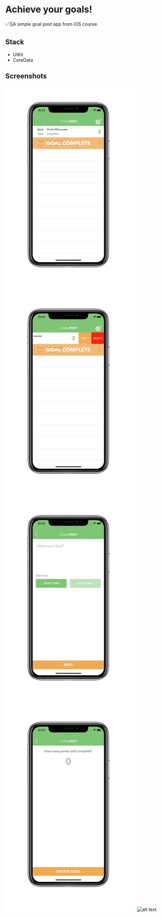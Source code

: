 # Achieve your goals!
✅🗒A simple goal post app from iOS course.

## Stack
* UIKit
* CoreData

## Screenshots
![alt text](Screenshots/image1.png "Revenue tab (Main)")![alt text](Screenshots/image2.png "Purchases categories tab")
![alt text](Screenshots/image3.png "Purchases by category screen")![alt text](Screenshots/image4.png "Purchases on graph screen")
![alt text](Screenshots/image5.png "Total Revenue and purchases graph tab")

